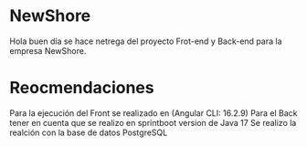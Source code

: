 # NewShore
Hola buen día se hace netrega del proyecto Frot-end y Back-end para la empresa NewShore.

# Reocmendaciones
Para la ejecución del Front se realizado en (Angular CLI: 16.2.9) 
Para el Back tener en cuenta que se realizo en sprintboot version de Java 17 
Se realizo la realción con la base de datos PostgreSQL
